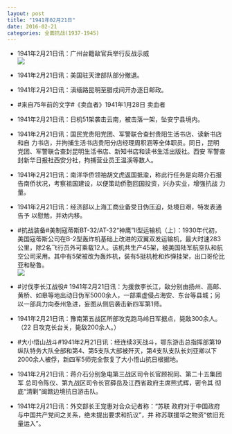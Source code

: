 ```yaml
---
layout: post
title: "1941年02月21日"
date: 2016-02-21
categories: 全面抗战(1937-1945)
---
```


<meta name="referrer" content="no-referrer" />

- 1941年2月21日讯：广州台籍敌官兵举行反战示威 <br/><img src="https://ww4.sinaimg.cn/large/aca367d8jw1f17cqytkuuj20af0brmy2.jpg" />

- 1941年2月21日讯：美国驻天津部队部分撤退。 

- 1941年2月21日讯：滇缅路昆明至腊戍间开办逐日邮政。 

- #来自75年前的文字#《卖血者》1941年1月28日 卖血者 

- 1941年2月21日讯：日机51架袭击云南，被击落一架，坠安宁县境内。 

- 1941年2月21日讯：国民党贵阳党团、军警联合查封贵阳生活书店、读新书店和自 力书店，并拘捕生活书店贵阳分店经理周积涵等全体职员。同日，昆明 党团、军警联合查封昆明生活书店、新知书店和读书生活出版社。西安 军警查封新华日报社西安分社，拘捕营业员王温溪等数人。 

- 1941年2月21日讯：南洋华侨领袖胡文虎返国抵渝，称此行任务是向蒋介石报告南侨状况，考察祖国建设，以便策动侨胞回国投资，兴办实业，增强抗战 力量。 

- 1941年2月21日讯：经济部以上海工商业备受日伪压迫，处境日艰，特发表通告予 以慰勉，并劝内移。 

- #抗战装备#美制寇蒂斯BT-32/AT-32“神鹰”Ⅱ型运输机（上）：1930年代初，美国寇蒂斯公司在B-2型轰炸机基础上改进的双翼双发运输机，最大时速283公里，除2名飞行员外可乘载12人。该机共生产45架，被美国陆军航空队和航空公司采用。其中有5架被改为轰炸机，装有5挺机枪和炸弹挂架，出口哥伦比亚和秘鲁。 <br/><img src="https://ww1.sinaimg.cn/large/aca367d8jw1f16q763a9pj20ah0d1wg5.jpg" />

- #讨伐李长江战役# 1941年2月21日讯：为援救李长江，敌分别由扬州、高邮、黄桥、如皋等地出动日伪军5000余人，一部乘虚侵占海安、东台等县城；另以一部兵力向泰州急进，妄图从侧后袭击新四军第1师。 

- 1941年2月21日讯：豫南第五战区所部攻克跑马岭日军据点，毙敌300余人。（22 日攻克长台关，毙敌200余人。） 

- #大小悟山战斗#1941年2月21日讯：经连续3天战斗，鄂东游击总指挥部第19纵队特务大队全部和第4、第5支队大部被歼灭，第4支队支队长刘亚卿以下2000余人被俘，新四军5师完全恢复了大小悟山抗日根据地。 

- 1941年2月21日讯：蒋介石分别急电第三战区司令长官顾祝同、第二十五集团军 总司令陈仪、第九战区司令长官薛岳及江西省政府主席熊式辉，密令其 彻底“清剿”闽赣边境抗日游击队。 

- 1941年2月21日讯：外交部长王宠惠对合众记者称：“苏联 政府对于中国政府与中国共产党间之关系，绝未提出要求和抗议”，并 称苏联援华之物资“依旧充量运入”。 

